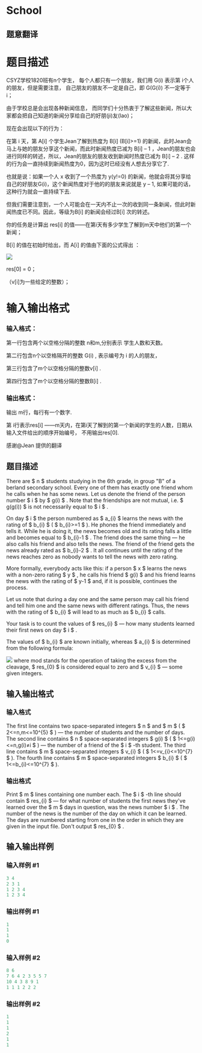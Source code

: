 # School

## 题意翻译

# 题目描述

CSYZ学校1820班有n个学生， 每个人都只有一个朋友，我们用 G(i) 表示第 i个人的朋友，但是需要注意， 自己朋友的朋友不一定是自己，即 G(G(i)) 不一定等于i；

由于学校总是会出现各种新闻信息， 而同学们十分热衷于了解这些新闻，所以大家都会把自己知道的新闻分享给自己的好朋(ji)友(lao)；

现在会出现以下的行为：

在第 i 天，第 A[i] 个学生Jean了解到热度为 B[i] (B[i]>=1) 的新闻，此时Jean会马上与她的朋友分享这个新闻，而此时新闻热度已减为 B[i] – 1 ，Jean的朋友也会进行同样的转述，所以，Jean的朋友的朋友收到新闻时热度已减为 B[i] – 2 . 这样的行为会一直持续到新闻热度为0，因为这时已经没有人想去分享它了.

也就是说：如果一个人 x 收到了一个热度为 y(y!=0) 的新闻，他就会将其分享给自己的好朋友G(i)，这个新闻热度对于他的的朋友来说就是 y – 1, 如果可能的话，这种行为就会一直持续下去.

但我们需要注意到，一个人可能会在一天内不止一次的收到同一条新闻，但此时新闻热度已不同。因此，等级为B[i] 的新闻会经过B[i] 次的转述。

你的任务是计算出 res[i] 的值——在第i天有多少学生了解到m天中他们的第一个新闻；

B[i] 的值在初始时给出，而 A[i] 的值由下面的公式得出 ：

![]( https://cdn.luogu.org/upload/vjudge_pic/CF45B/87d3ac8c2d9d9c2f898cd922887b2d5b34a41da4.png)

res[0] = 0；

（v[i]为一些给定的整数）；

# 输入输出格式

### 输入格式：

第一行包含两个以空格分隔的整数 n和m,分别表示 学生人数和天数。

第二行包含n个以空格隔开的整数 G(i) , 表示编号为 i 的人的朋友，

第三行包含了m个以空格分隔的整数v[i] .

第四行包含了m个以空格分隔的整数B[i] .

### 输出格式：

输出 m行，每行有一个数字.

第 i行表示res[i] ——m天内，在第i天了解到的第一个新闻的学生的人数，日期从输入文件给出的顺序开始编号， 不用输出res[0].

感谢@Jean 提供的翻译

## 题目描述

There are $ n $ students studying in the 6th grade, in group "B" of a berland secondary school. Every one of them has exactly one friend whom he calls when he has some news. Let us denote the friend of the person number $ i $ by $ g(i) $ . Note that the friendships are not mutual, i.e. $ g(g(i)) $ is not necessarily equal to $ i $ .

On day $ i $ the person numbered as $ a_{i} $ learns the news with the rating of $ b_{i} $ ( $ b_{i}>=1 $ ). He phones the friend immediately and tells it. While he is doing it, the news becomes old and its rating falls a little and becomes equal to $ b_{i}-1 $ . The friend does the same thing — he also calls his friend and also tells the news. The friend of the friend gets the news already rated as $ b_{i}-2 $ . It all continues until the rating of the news reaches zero as nobody wants to tell the news with zero rating.

More formally, everybody acts like this: if a person $ x $ learns the news with a non-zero rating $ y $ , he calls his friend $ g(i) $ and his friend learns the news with the rating of $ y-1 $ and, if it is possible, continues the process.

Let us note that during a day one and the same person may call his friend and tell him one and the same news with different ratings. Thus, the news with the rating of $ b_{i} $ will lead to as much as $ b_{i} $ calls.

Your task is to count the values of $ res_{i} $ — how many students learned their first news on day $ i $ .

The values of $ b_{i} $ are known initially, whereas $ a_{i} $ is determined from the following formula:

![](https://cdn.luogu.com.cn/upload/vjudge_pic/CF45B/87d3ac8c2d9d9c2f898cd922887b2d5b34a41da4.png) where mod stands for the operation of taking the excess from the cleavage, $ res_{0} $ is considered equal to zero and $ v_{i} $ — some given integers.

## 输入输出格式

### 输入格式

The first line contains two space-separated integers $ n $ and $ m $ ( $ 2<=n,m<=10^{5} $ ) — the number of students and the number of days. The second line contains $ n $ space-separated integers $ g(i) $ ( $ 1<=g(i)<=n,g(i)≠i $ ) — the number of a friend of the $ i $ -th student. The third line contains $ m $ space-separated integers $ v_{i} $ ( $ 1<=v_{i}<=10^{7} $ ). The fourth line contains $ m $ space-separated integers $ b_{i} $ ( $ 1<=b_{i}<=10^{7} $ ).

### 输出格式

Print $ m $ lines containing one number each. The $ i $ -th line should contain $ res_{i} $ — for what number of students the first news they've learned over the $ m $ days in question, was the news number $ i $ . The number of the news is the number of the day on which it can be learned. The days are numbered starting from one in the order in which they are given in the input file. Don't output $ res_{0} $ .

## 输入输出样例

### 输入样例 #1

```cpp
3 4
2 3 1
1 2 3 4
1 2 3 4

```
### 输出样例 #1

```cpp
1
1
1
0

```
### 输入样例 #2

```cpp
8 6
7 6 4 2 3 5 5 7
10 4 3 8 9 1
1 1 1 2 2 2

```
### 输出样例 #2

```cpp
1
1
1
2
1
1

```
